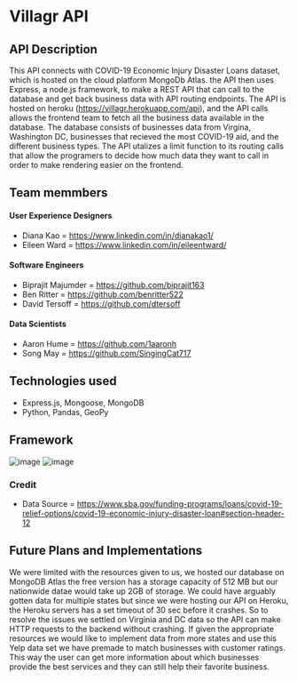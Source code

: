 
# Villagr API

## API Description
This API connects with COVID-19 Economic Injury Disaster Loans dataset, which is hosted on the cloud platform MongoDb Atlas. the API then uses Express, a node.js framework, to make a REST API that can call to the database and get back business data with API routing endpoints. The API is hosted on heroku (https://villagr.herokuapp.com/api), and the API calls allows the frontend team to fetch all the business data available in the database. The database consists of businesses data from Virgina, Washington DC, businesses that recieved the most COVID-19 aid, and the different business types. The API utalizes a limit function to its routing calls that allow the programers to decide how much data they want to call in order to make rendering easier on the frontend. 


## Team memmbers
#### User Experience Designers
- Diana Kao = https://www.linkedin.com/in/dianakao1/ 
- Eileen Ward = https://www.linkedin.com/in/eileentward/

#### Software Engineers
- Biprajit Majumder = https://github.com/biprajit163
- Ben Ritter = https://github.com/benritter522
- David Tersoff = https://github.com/dtersoff

#### Data Scientists
- Aaron Hume = https://github.com/1aaronh
- Song May = https://github.com/SingingCat717


## Technologies used
- Express.js, Mongoose, MongoDB 
- Python, Pandas, GeoPy


## Framework 
![image](https://user-images.githubusercontent.com/14338321/112770350-67ba8000-8ff4-11eb-922e-e09b33db9bb9.png)
![image](https://user-images.githubusercontent.com/14338321/112770362-75700580-8ff4-11eb-8a71-75e3b989f9e5.png)


### Credit
- Data Source = https://www.sba.gov/funding-programs/loans/covid-19-relief-options/covid-19-economic-injury-disaster-loan#section-header-12


## Future Plans and Implementations
We were limited with the resources given to us, we hosted our database on MongoDB Atlas the free version has a storage capacity of 512 MB but our nationwide datae would take up 2GB of storage. We could have arguably gotten data for multiple states but since we were hosting our API on Heroku, the Heroku servers has a set timeout of 30 sec before it
crashes. So to resolve the issues we settled on Virginia and DC data so the API can make HTTP requests to the backend without crashing. If given the appropriate resources we would like to implement data from more states and use this Yelp data set we have premade to match businesses with customer ratings. This way the user can get more information about which businesses provide the best services and they can still help their favorite business.    
